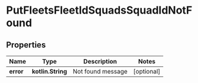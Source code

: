 
# PutFleetsFleetIdSquadsSquadIdNotFound

## Properties
Name | Type | Description | Notes
------------ | ------------- | ------------- | -------------
**error** | **kotlin.String** | Not found message |  [optional]



